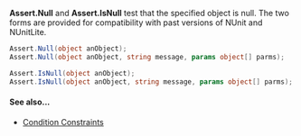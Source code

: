 **Assert.Null** and **Assert.IsNull** test that the specified object is null.
The two forms are provided for compatibility with past versions of NUnit and
NUnitLite.

```C#
Assert.Null(object anObject);
Assert.Null(object anObject, string message, params object[] parms);

Assert.IsNull(object anObject);
Assert.IsNull(object anObject, string message, params object[] parms);
```

#### See also...
 * [Condition Constraints](constraints#condition-constraints)
